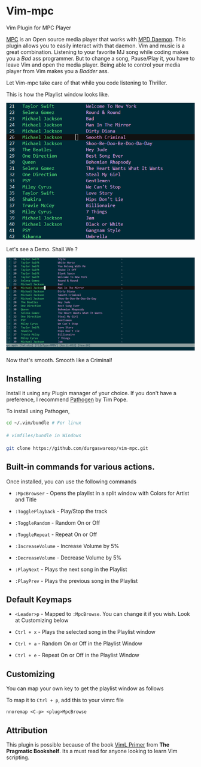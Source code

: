 # Vim-mpc
Vim Plugin for MPC Player

[MPC](https://www.musicpd.org/clients/mpc/) is an Open source media player that works with [MPD Daemon](https://www.musicpd.org/). This plugin allows you to easily interact with that daemon.
Vim and music is a great combination. Listening to your favorite MJ song while coding makes you a *Bad* ass programmer. But to change a song, Pause/Play it, you have to leave Vim and open the media player. Being able to control your media player from Vim makes you a *Badder* ass. 

Let Vim-mpc take care of that while you code listening to Thriller.

This is how the Playlist window looks like. 

![vim-mpc playlist image](https://github.com/durgaswaroop/vim-mpc/blob/master/PlaylistWindow.PNG)

Let's see a Demo. Shall We ?

![vim-mpc demo image](https://github.com/durgaswaroop/vim-mpc/blob/master/Animation.gif)

Now that's smooth. Smooth like a Criminal!

## Installing
Install it using any Plugin manager of your choice. If you don't have a preference, I recommend [Pathogen](https://github.com/tpope/vim-pathogen) by Tim Pope. 

To install using Pathogen, 

```bash
cd ~/.vim/bundle # For linux

# vimfiles/bundle in Windows

git clone https://github.com/durgaswaroop/vim-mpc.git
```

## Built-in commands for various actions.
Once installed, you can use the following commands

* `:MpcBrowser`     - Opens the playlist in a split window with Colors for Artist and Title

* `:TogglePlayback` - Play/Stop the track

* `:ToggleRandom`   - Random On or Off

* `:ToggleRepeat`   - Repeat On or Off

* `:IncreaseVolume`  - Increase Volume by 5%

* `:DecreaseVolume`  - Decrease Volume by 5%

* `:PlayNext` - Plays the next song in the Playlist

* `:PlayPrev` - Plays the previous song in the Playlist

## Default Keymaps
* `<Leader>p` - Mapped to `:MpcBrowse`. You can change it if you wish. Look at Customizing below

* `Ctrl + x` - Plays the selected song in the Playlist window

* `Ctrl + a` - Random On or Off in the Playlist Window

* `Ctrl + e` - Repeat On or Off in the Playlist Window

## Customizing
You can map your own key to get the playlist window as follows

To map it to `Ctrl + p`, add this to your vimrc file

```
nnoremap <C-p> <plug>MpcBrowse
```

## Attribution
This plugin is possible because of the book [VimL Primer](https://pragprog.com/book/bkviml/the-viml-primer) from **The Pragmatic Bookshelf**. Its a must read for anyone looking to learn Vim scripting. 

